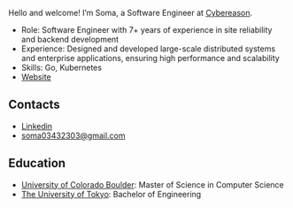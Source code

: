 Hello and welcome! I’m Soma, a Software Engineer at [Cybereason](https://www.cybereason.com/).

- Role: Software Engineer with 7+ years of experience in site reliability and backend development
- Experience: Designed and developed large-scale distributed systems and enterprise applications, ensuring high performance and scalability
- Skills: Go, Kubernetes
- [Website](https://soma00333.github.io/profile/)

<h2 align="left">Contacts</h2>

- [Linkedin](https://www.linkedin.com/in/soma-utsumi-278a87178/)
- soma03432303@gmail.com

<h2 align="left">Education</h2>

- [University of Colorado Boulder](https://www.colorado.edu/): Master of Science in Computer Science
- [The University of Tokyo](https://www.u-tokyo.ac.jp/en/index.html): Bachelor of Engineering
